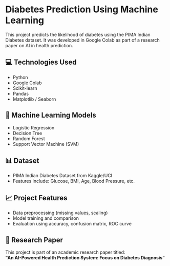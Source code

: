 # Diabetes Prediction Using Machine Learning

This project predicts the likelihood of diabetes using the PIMA Indian Diabetes dataset. It was developed in Google Colab as part of a research paper on AI in health prediction.

## 💻 Technologies Used
- Python
- Google Colab
- Scikit-learn
- Pandas
- Matplotlib / Seaborn

## 🧠 Machine Learning Models
- Logistic Regression
- Decision Tree
- Random Forest
- Support Vector Machine (SVM)

## 📊 Dataset
- PIMA Indian Diabetes Dataset from Kaggle/UCI
- Features include: Glucose, BMI, Age, Blood Pressure, etc.

## 📈 Project Features
- Data preprocessing (missing values, scaling)
- Model training and comparison
- Evaluation using accuracy, confusion matrix, ROC curve

## 📄 Research Paper
This project is part of an academic research paper titled:  
**"An AI-Powered Health Prediction System: Focus on Diabetes Diagnosis"**

